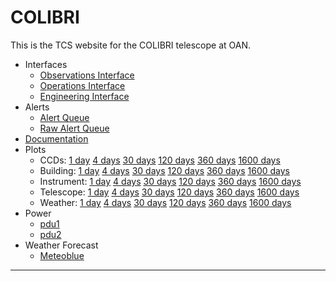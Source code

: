 <!----------------------------------------------------------------------

This file is part of the UNAM telescope control system.

------------------------------------------------------------------------

Copyright © 2018, 2019 Alan M. Watson <alan@astro.unam.mx>

Permission to use, copy, modify, and distribute this software for any
purpose with or without fee is hereby granted, provided that the above
copyright notice and this permission notice appear in all copies.

THE SOFTWARE IS PROVIDED "AS IS" AND THE AUTHOR DISCLAIMS ALL
WARRANTIES WITH REGARD TO THIS SOFTWARE INCLUDING ALL IMPLIED
WARRANTIES OF MERCHANTABILITY AND FITNESS. IN NO EVENT SHALL THE
AUTHOR BE LIABLE FOR ANY SPECIAL, DIRECT, INDIRECT, OR CONSEQUENTIAL
DAMAGES OR ANY DAMAGES WHATSOEVER RESULTING FROM LOSS OF USE, DATA OR
PROFITS, WHETHER IN AN ACTION OF CONTRACT, NEGLIGENCE OR OTHER
TORTIOUS ACTION, ARISING OUT OF OR IN CONNECTION WITH THE USE OR
PERFORMANCE OF THIS SOFTWARE.

----------------------------------------------------------------------->

# COLIBRI

This is the TCS website for the COLIBRI telescope at OAN.

* Interfaces
  * [Observations Interface](/tcs/observations.html)
  * [Operations Interface](/tcs/operations.html)
  * [Engineering Interface](/tcs/engineering.html)
* Alerts
  * [Alert Queue](/tcs/alerts.html)
  * [Raw Alert Queue](/tcs/alerts/)
* [Documentation](documentation.html)
* Plots
  * CCDs: [1 day](tcs/plots/ccds-1.png) [4 days](tcs/plots/ccds-4.png) [30 days](tcs/plots/ccds-30.png) [120 days](tcs/plots/ccds-120.png) [360 days](tcs/plots/ccds-360.png) [1600 days](tcs/plots/ccds-1600.png)
  * Building: [1 day](tcs/plots/building-1.png) [4 days](tcs/plots/building-4.png) [30 days](tcs/plots/building-30.png) [120 days](tcs/plots/building-120.png) [360 days](tcs/plots/building-360.png) [1600 days](tcs/plots/building-1600.png)
  * Instrument: [1 day](tcs/plots/instrument-1.png) [4 days](tcs/plots/instrument-4.png) [30 days](tcs/plots/instrument-30.png) [120 days](tcs/plots/instrument-120.png) [360 days](tcs/plots/instrument-360.png) [1600 days](tcs/plots/instrument-1600.png)
  * Telescope: [1 day](tcs/plots/telescope-1.png) [4 days](tcs/plots/telescope-4.png) [30 days](tcs/plots/telescope-30.png) [120 days](tcs/plots/telescope-120.png) [360 days](tcs/plots/telescope-360.png) [1600 days](tcs/plots/telescope-1600.png)
  * Weather: [1 day](tcs/plots/weather-1.png) [4 days](tcs/plots/weather-4.png) [30 days](tcs/plots/weather-30.png) [120 days](tcs/plots/weather-120.png) [360 days](tcs/plots/weather-360.png) [1600 days](tcs/plots/weather-1600.png)
* Power
  * <a href="/proxy/pdu1/" target="_newtab">pdu1</a>
  * <a href="/proxy/pdu2/" target="_newtab">pdu2</a>
* Weather Forecast
  * [Meteoblue](https://www.meteoblue.com/en/weather/forecast/meteogramweb/parque-nacional-san-pedro-m%c3%a1rtir_mexico_3983083)

<hr/>
